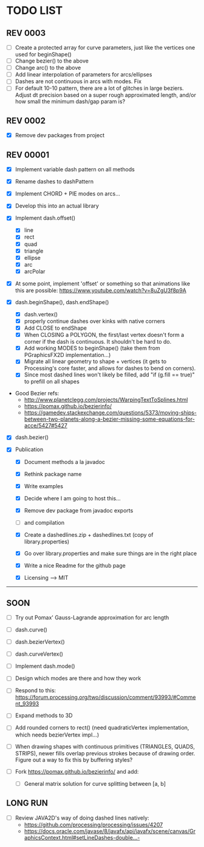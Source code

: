 # TODO LIST

## REV 0003
- [ ] Create a protected array for curve parameters, just like the vertices one used for beginShape()
- [ ] Change bezier() to the above
- [ ] Change arc() to the above
- [ ] Add linear interpolation of parameters for arcs/ellipses
- [ ] Dashes are not continuous in arcs with modes. Fix
- [ ] For default 10-10 pattern, there are a lot of glitches in large beziers. Adjust dt precision based on a super rough approximated length, and/or how small the minimum dash/gap param is?

## REV 0002
- [x] Remove dev packages from project


## REV 00001
- [x] Implement variable dash pattern on all methods
- [x] Rename dashes to dashPattern
- [x] Implement CHORD + PIE modes on arcs...

- [x] Develop this into an actual library

- [x] Implement dash.offset()
    - [x] line
    - [x] rect
    - [x] quad
    - [x] triangle
    - [x] ellipse
    - [x] arc
    - [x] arcPolar

- [x] At some point, implement 'offset' or something so that animations like this are possible: https://www.youtube.com/watch?v=8uZgU3f8p9A

- [x] dash.beginShape(), dash.endShape()
    - [x] dash.vertex()
    - [x] properly continue dashes over kinks with native corners
    - [x] Add CLOSE to endShape
    - [x] When CLOSING a POLYGON, the first/last vertex doesn't form a corner if the dash is continuous. It shouldn't be hard to do. 
    - [x] Add working MODES to beginShape() (take them from PGraphicsFX2D implementation...)
    - [x] Migrate all linear geometry to shape + vertices (it gets to Processing's core faster, and allows for dashes to bend on corners).
    - [x] Since most dashed lines won't likely be filled, add "if (g.fill == true)" to prefill on all shapes 

- Good Bezier refs:
    + http://www.planetclegg.com/projects/WarpingTextToSplines.html
    + https://pomax.github.io/bezierinfo/
    + https://gamedev.stackexchange.com/questions/5373/moving-ships-between-two-planets-along-a-bezier-missing-some-equations-for-acce/5427#5427

- [x] dash.bezier()

- [x] Publication
    - [x] Document methods a la javadoc
    - [x] Rethink package name
    - [x] Write examples
    - [x] Decide where I am going to host this... 
    - [x] Remove dev package from javadoc exports 
    - [ ] and compilation
    - [x] Create a dashedlines.zip + dashedlines.txt (copy of library.properties) 
    - [x] Go over library.properties and make sure things are in the right place
    - [x] Write a nice Readme for the github page
    - [x] Licensing --> MIT


---
## SOON
- [ ] Try out Pomax' Gauss-Lagrande approximation for arc length
- [ ] dash.curve()
- [ ] dash.bezierVertex()
- [ ] dash.curveVertex()
- [ ] Implement dash.mode()
- [ ] Design which modes are there and how they work  

- [ ] Respond to this: https://forum.processing.org/two/discussion/comment/93993/#Comment_93993
- [ ] Expand methods to 3D
- [ ] Add rounded corners to rect() (need quadraticVertex implementation, which needs bezierVertex impl...)
- [ ] When drawing shapes with continuous primitives (TRIANGLES, QUADS, STRIPS), newer fills overlap previous strokes because of drawing order. Figure out a way to fix this by buffering styles?
- [ ] Fork https://pomax.github.io/bezierinfo/ and add:
    - [ ] General matrix solution for curve splitting between [a, b]

## LONG RUN
- [ ] Review JAVA2D's way of doing dashed lines natively: 
    * https://github.com/processing/processing/issues/4207
    * https://docs.oracle.com/javase/8/javafx/api/javafx/scene/canvas/GraphicsContext.html#setLineDashes-double...-
